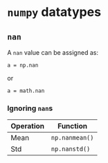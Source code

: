 # `numpy` datatypes

## `nan`

A `nan` value can be assigned as:

~~~~
a = np.nan
~~~~

or 

~~~~
a = math.nan
~~~~

### Ignoring `nan`s

| Operation |     Function   |
| --------- | -------------- |
|   Mean    | `np.nanmean()` |
|   Std     | `np.nanstd()`  |

